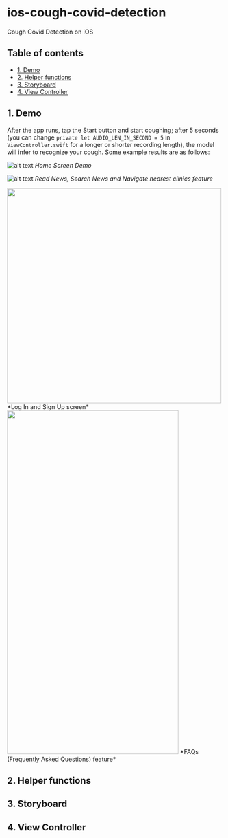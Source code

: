 # ios-cough-covid-detection
Cough Covid Detection on iOS

## Table of contents
* [1. Demo](#1-demo)
* [2. Helper functions](#2-helper-functions)
* [3. Storyboard](#3-storyboard)
* [4. View Controller](#4-view-controller)

## 1. Demo

After the app runs, tap the Start button and start coughing; after 5 seconds (you can change `private let AUDIO_LEN_IN_SECOND = 5` in `ViewController.swift` for a longer or shorter recording length), the model will infer to recognize your cough. Some example results are as follows:


![alt text](https://github.com/hoangngx/vn-cough-covid/blob/main/demo-imgs/home_demo.png?raw=true)
*Home Screen Demo*



![alt text](https://github.com/hoangngx/vn-cough-covid/blob/main/demo-imgs/news_maps.png?raw=true)
*Read News, Search News and Navigate nearest clinics feature*



<img src="https://github.com/hoangngx/vn-cough-covid/blob/main/demo-imgs/login_signUp.png" width="500" height="500" />
*Log In and Sign Up screen*



<img src="https://github.com/hoangngx/vn-cough-covid/blob/main/demo-imgs/FAQs_feature.png" width="400" height="800" />
*FAQs (Frequently Asked Questions) feature*


## 2. Helper functions

## 3. Storyboard

## 4. View Controller
